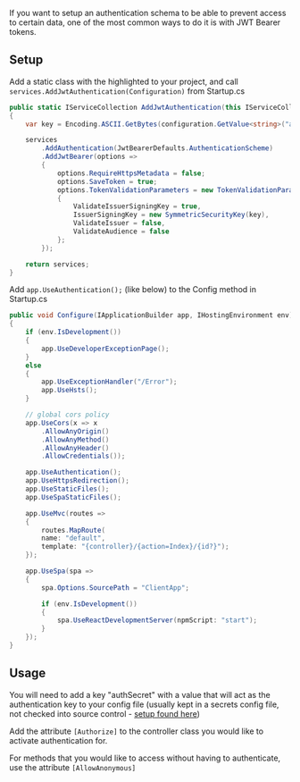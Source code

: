 If you want to setup an authentication schema to be able to prevent access to certain data, one of the most common ways to do it is with JWT Bearer tokens. 

## Setup 
Add a static class with the highlighted to your project, and call `services.AddJwtAuthentication(Configuration)` from Startup.cs

```c#
public static IServiceCollection AddJwtAuthentication(this IServiceCollection services, IConfiguration configuration)
{
    var key = Encoding.ASCII.GetBytes(configuration.GetValue<string>("authSecret"));

    services
        .AddAuthentication(JwtBearerDefaults.AuthenticationScheme)
        .AddJwtBearer(options =>
        {
            options.RequireHttpsMetadata = false;
            options.SaveToken = true;
            options.TokenValidationParameters = new TokenValidationParameters()
            {
                ValidateIssuerSigningKey = true,
                IssuerSigningKey = new SymmetricSecurityKey(key),
                ValidateIssuer = false,
                ValidateAudience = false
            };
        });

    return services;
}
```

Add `app.UseAuthentication();` (like below) to the Config method in Startup.cs

```c#
public void Configure(IApplicationBuilder app, IHostingEnvironment env)
{
    if (env.IsDevelopment())
    {
        app.UseDeveloperExceptionPage();
    }
    else
    {
        app.UseExceptionHandler("/Error");
        app.UseHsts();
    }

    // global cors policy
    app.UseCors(x => x
        .AllowAnyOrigin()
        .AllowAnyMethod()
        .AllowAnyHeader()
        .AllowCredentials());

    app.UseAuthentication();
    app.UseHttpsRedirection();
    app.UseStaticFiles();
    app.UseSpaStaticFiles();

    app.UseMvc(routes =>
    {
        routes.MapRoute(
        name: "default",
        template: "{controller}/{action=Index}/{id?}");
    });

    app.UseSpa(spa =>
    {
        spa.Options.SourcePath = "ClientApp";

        if (env.IsDevelopment())
        {
            spa.UseReactDevelopmentServer(npmScript: "start");
        }
    });
}
```

## Usage
You will need to add a key "authSecret" with a value that will act as the authentication key to your config file (usually kept in a secrets config file, not checked into source control - [setup found here](http://wiki.olegkrysko.com/#/additional-config-files))

Add the attribute `[Authorize]` to the controller class you would like to activate authentication for. 

For methods that you would like to access without having to authenticate, use the attribute `[AllowAnonymous]`